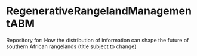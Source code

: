 # RegenerativeRangelandManagementABM
Repository for: How the distribution of information can shape the future of southern African rangelands (title subject to change)
